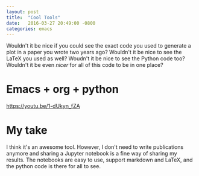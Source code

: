```yaml
---
layout: post
title:  "Cool Tools"
date:   2016-03-27 20:49:00 -0800
categories: emacs
---
```

Wouldn't it be nice if you could see the exact code you used to generate a plot
in a paper you wrote two years ago? Wouldn't it be nice to see the LaTeX you
used as well? Woudn't it be nice to see the Python code too? Wouldn't it be
even *nicer* for all of this code to be in one place?

# Emacs + org + python

https://youtu.be/1-dUkyn_fZA

# My take

I think it's an awesome tool. However, I don't need to write publications
anymore and sharing a Jupyter notebook is a fine way of sharing my results.
The notebooks are easy to use, support markdown and LaTeX, and the python
code is there for all to see. 
